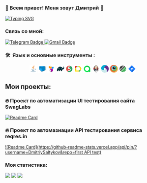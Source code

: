 ### :frog: Всем привет! Меня зовут Дмитрий :frog:

[![Typing SVG](https://readme-typing-svg.herokuapp.com?color=%2336BCF7&lines=QA+Engineer)](https://git.io/typing-svg)

### Связь со мной:

  <a href="https://t.me/St_panda">
    <img src="https://img.shields.io/badge/Telegram-blue?style=for-the-badge&logo=telegram&logoColor=white" alt="Telegram Badge"/>
  </a>

   <a href="mailto:spitfiredia@gmail.com">
    <img src="https://img.shields.io/badge/Gmail-red?style=for-the-badge&logo=gmail&logoColor=white" alt="Gmail Badge"/>
  </a>

 
### 🛠 &nbsp;Язык и основные инструменты :

<p  align="center"> 

<img width="5%" title="Java" src="media/icons/Java.svg">
<img width="5%" title="Selenoid" src="media/icons/Selenoid.svg">
<img width="5%" title="Selenide" src="media/icons/Selenide.svg">
<img width="5%" title="Gradle" src="media/icons/Gradle.svg">
<img width="5%" title="Junit5" src="media/icons/Junit5.svg">
<img width="5%" title="Allure Report" src="media/icons/Allure.svg">
<img width="5%" title="Allure TestOps" src="media/icons/Allure_TO.svg">
<img width="5%" title="Jenkins" src="media/icons/Jenkins.svg">
<img width="5%" title="Appium" src="media/icons/Appium.svg">
<img width="5%" title="Browserstack" src="media/icons/Browserstack.svg">
<img width="5%" title="RestAssured" src="media/icons/RestAssured.svg">
<img width="5%" title="Jira" src="media/icons/Jira.svg">

</p>

## Мои проекты:

### :fire: Проект по автоматизации UI тестирования сайта SwagLabs

[![Readme Card](https://github-readme-stats.vercel.app/api/pin/?username=DmitriySaltykov&repo=hwtestproject)](https://github.com/DmitriySaltykov/hwtestproject)

### :fire: Проект по автомазиации API тестирования сервиса reqres.in

[![Readme Card](https://github-readme-stats.vercel.app/api/pin/?username=DmitriySaltykov&repo=first API test)](https://github.com/DmitriySaltykov/rest_api_lombok_)


### Моя статистика:

![](https://github-profile-summary-cards.vercel.app/api/cards/profile-details?username=DmitriySaltykov&theme=solarized_dark)
![](https://github-profile-summary-cards.vercel.app/api/cards/stats?username=DmitriySaltykov&theme=solarized_dark)
![](https://github-profile-summary-cards.vercel.app/api/cards/repos-per-language?username=DmitriySaltykov&theme=solarized_dark)